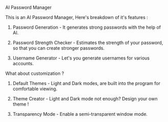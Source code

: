 AI Password Manager

This is an AI Password Manager, Here's breakdown of it's features : 

1) Password Generation - It generates strong passwords with the help of AI.

2) Password Strength Checker - Estimates the strength of your password, so that you can create stronger passwords.

3) Username Generator - Let's you generate usernames for various accounts.

What about customization ?

1) Default Themes - Light and Dark modes, are built into the program for comfortable viewing.

2) Theme Creator - Light and Dark mode not enough? Design your own theme !

3) Transparency Mode - Enable a semi-transparent window mode.
